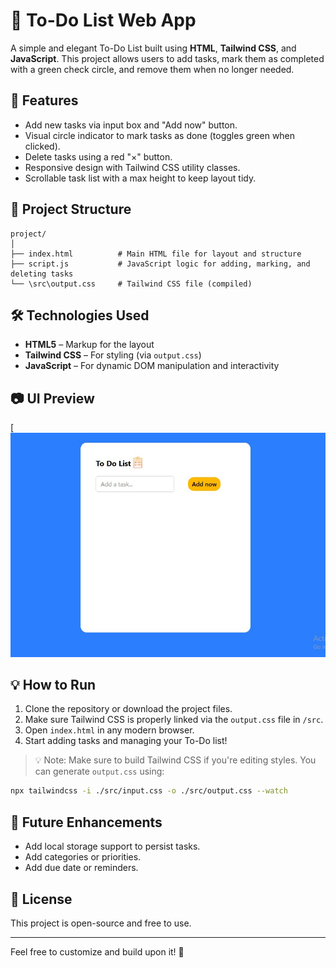 
# 📝 To-Do List Web App

A simple and elegant To-Do List built using **HTML**, **Tailwind CSS**, and **JavaScript**. This project allows users to add tasks, mark them as completed with a green check circle, and remove them when no longer needed.

## 🚀 Features

- Add new tasks via input box and "Add now" button.
- Visual circle indicator to mark tasks as done (toggles green when clicked).
- Delete tasks using a red "×" button.
- Responsive design with Tailwind CSS utility classes.
- Scrollable task list with a max height to keep layout tidy.

## 📁 Project Structure

```
project/
│
├── index.html          # Main HTML file for layout and structure
├── script.js           # JavaScript logic for adding, marking, and deleting tasks
└── \src\output.css     # Tailwind CSS file (compiled)
```

## 🛠️ Technologies Used

- **HTML5** – Markup for the layout
- **Tailwind CSS** – For styling (via `output.css`)
- **JavaScript** – For dynamic DOM manipulation and interactivity

## 📷 UI Preview

[![To-Do Preview](https://github.com/rvsony761/To_Do_List/blob/ace45b10db82512b2346015396e900600bdd8f71/To%20do%20List%201st.jpg)
## 💡 How to Run

1. Clone the repository or download the project files.
2. Make sure Tailwind CSS is properly linked via the `output.css` file in `/src`.
3. Open `index.html` in any modern browser.
4. Start adding tasks and managing your To-Do list!

> 💡 Note: Make sure to build Tailwind CSS if you're editing styles. You can generate `output.css` using:
```bash
npx tailwindcss -i ./src/input.css -o ./src/output.css --watch
```

## 🔧 Future Enhancements

- Add local storage support to persist tasks.
- Add categories or priorities.
- Add due date or reminders.

## 📄 License

This project is open-source and free to use.

---

Feel free to customize and build upon it! 🚀
